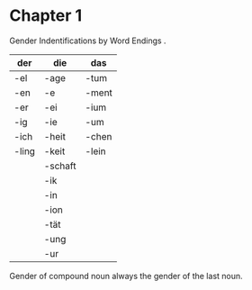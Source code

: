 # Chapter 1

Gender Indentifications by Word Endings .

|   der   |  die    |  das   |
|---------|---------|--------|
|   -el   | -age    |  -tum  |
|   -en   | -e      |  -ment |
|   -er   | -ei     |  -ium  |
|   -ig   | -ie     |  -um   |
|   -ich  | -heit   |  -chen |
|   -ling | -keit   |  -lein |
|         | -schaft |        |
|         | -ik     |        |
|         | -in     |        |
|         | -ion    |        |
|         | -tät    |        |
|         | -ung    |        |
|         | -ur     |        |

Gender of compound noun always the gender of the last noun.
<br /> 

